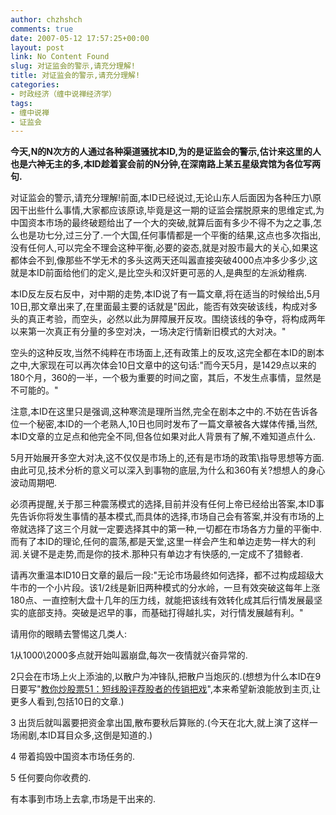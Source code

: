 ```yaml
---
author: chzhshch
comments: true
date: 2007-05-12 17:57:25+00:00
layout: post
link: No Content Found
slug: 对证监会的警示,请充分理解!
title: 对证监会的警示,请充分理解!
categories:
- 时政经济（缠中说禅经济学）
tags:
- 缠中说禅
- 证监会
---
```


			

**今天,N的N次方的人通过各种渠道骚扰本ID,为的是证监会的警示,估计来这里的人也是六神无主的多,本ID趁着宴会前的N分钟,在深南路上某五星级宾馆为各位写两句.**

对证监会的警示,请充分理解!前面,本ID已经说过,无论山东人后面因为各种压力\原因干出些什么事情,大家都应该原谅,毕竟是这一期的证监会摆脱原来的思维定式,为中国资本市场的最终破题给出了一个大的突破,就算后面有多少不得不为之之事,怎么也是功七分,过三分了.一个大国,任何事情都是一个平衡的结果,这点也多次指出,没有任何人,可以完全不理会这种平衡,必要的姿态,就是对股市最大的关心,如果这都体会不到,像那些不学无术的多头这两天还叫嚣直接突破4000点冲多少多少,这就是本ID前面给他们的定义,是比空头和汉奸更可恶的人,是典型的左派幼稚病.

本ID反左反右反中，对中期的走势,本ID说了有一篇文章,将在适当的时候给出,5月10日,那文章出来了,在里面最主要的话就是"因此，能否有效突破该线，构成对多头的真正考验，而空头，必然以此为屏障展开反攻。围绕该线的争夺，将构成两年以来第一次真正有分量的多空对决，一场决定行情新旧模式的大对决。"

空头的这种反攻,当然不纯粹在市场面上,还有政策上的反攻,这完全都在本ID的剧本之中,大家现在可以再次体会10日文章中的这句话:"而今天5月，是1429点以来的180个月，360的一半，一个极为重要的时间之窗，其后，不发生点事情，显然是不可能的。"

注意,本ID在这里只是强调,这种寒流是理所当然,完全在剧本之中的.不妨在告诉各位一个秘密,本ID的一个老熟人,10日也同时发布了一篇文章被各大媒体传播,当然,本ID文章的立足点和他完全不同,但各位如果对此人背景有了解,不难知道点什么.

5月开始展开多空大对决,这不仅仅是市场上的,还有是市场的政策\指导思想等方面.由此可见,技术分析的意义可以深入到事物的底层,为什么和360有关?想想人的身心波动周期吧.

必须再提醒,关于那三种震荡模式的选择,目前并没有任何上帝已经给出答案,本ID事先告诉你将发生事情的基本模式,而具体的选择,市场自己会有答案,并没有市场的上帝就选择了这三个月就一定要选择其中的第一种,一切都在市场各方力量的平衡中.而有了本ID的理论,任何的震荡,都是天堂,这里一样会产生和单边走势一样大的利润.关键不是走势,而是你的技术.那种只有单边才有快感的,一定成不了猎鲸者.

请再次重温本ID10日文章的最后一段:"无论市场最终如何选择，都不过构成超级大牛市的一个小片段。该1/2线是新旧两种模式的分水岭，一旦有效突破这每年上涨180点、一直控制大盘十几年的压力线，就能把该线有效转化成其后行情发展最坚实的底部支持。突破是迟早的事，而基础打得越扎实，对行情发展越有利。"

请用你的眼睛去警惕这几类人:

1从1000\2000多点就开始叫嚣崩盘,每次一夜情就兴奋异常的.

2只会在市场上火上添油的,以散户为冲锋队,把散户当炮灰的.(想想为什么本ID在9日要写"[教你炒股票51：短线股评荐股者的传销把戏](http://blog.sina.com.cn/u/486e105c01000ah1)",本来希望新浪能放到主页,让更多人看到,包括10日的文章.)

3 出货后就叫嚣要把资金拿出国,散布要秋后算账的.(今天在北大,就上演了这样一场闹剧,本ID耳目众多,这倒是知道的.)

4 带着捣毁中国资本市场任务的.

5 任何要向你收费的.

有本事到市场上去拿,市场是干出来的.
